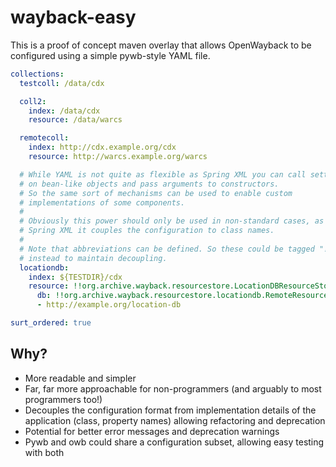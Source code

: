# wayback-easy

This is a proof of concept maven overlay that allows OpenWayback to be
configured using a simple pywb-style YAML file.

```yaml
collections:
  testcoll: /data/cdx

  coll2:
    index: /data/cdx
    resource: /data/warcs

  remotecoll:
    index: http://cdx.example.org/cdx
    resource: http://warcs.example.org/warcs

  # While YAML is not quite as flexible as Spring XML you can call setters
  # on bean-like objects and pass arguments to constructors.
  # So the same sort of mechanisms can be used to enable custom
  # implementations of some components.
  #
  # Obviously this power should only be used in non-standard cases, as like
  # Spring XML it couples the configuration to class names.
  #
  # Note that abbreviations can be defined. So these could be tagged "!locationdb"
  # instead to maintain decoupling.
  locationdb:
    index: ${TESTDIR}/cdx
    resource: !!org.archive.wayback.resourcestore.LocationDBResourceStore
      db: !!org.archive.wayback.resourcestore.locationdb.RemoteResourceFileLocationDB
      - http://example.org/location-db

surt_ordered: true
```

## Why?

* More readable and simpler
* Far, far more approachable for non-programmers (and arguably to most programmers too!)
* Decouples the configuration format from implementation details of the application (class, property names) allowing refactoring and deprecation
* Potential for better error messages and deprecation warnings
* Pywb and owb could share a configuration subset, allowing easy testing with both  